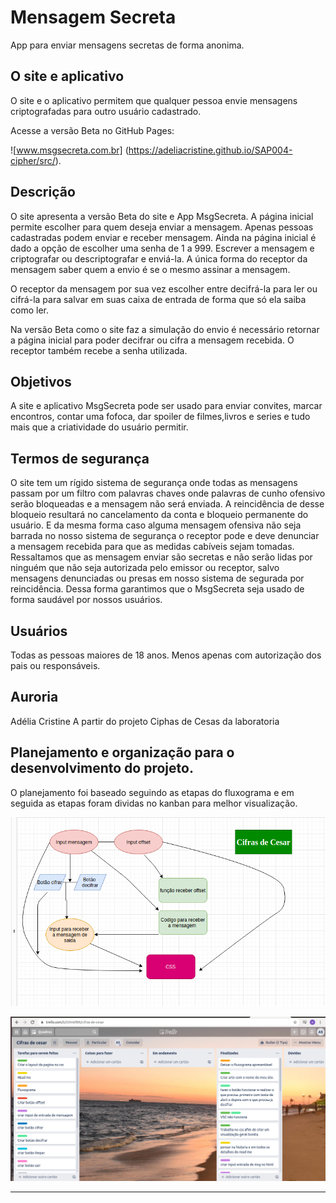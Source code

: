# Mensagem Secreta
App para enviar mensagens secretas de forma anonima.

## O site e aplicativo

O site e o aplicativo permitem que qualquer pessoa envie mensagens criptografadas para outro usuário cadastrado. 

Acesse a versão Beta no GitHub Pages:

![www.msgsecreta.com.br] (https://adeliacristine.github.io/SAP004-cipher/src/).

## Descrição

O site apresenta a versão Beta do site e App MsgSecreta.
A página inicial permite escolher para quem deseja enviar a mensagem.
Apenas pessoas cadastradas podem enviar e receber mensagem.
Ainda na página inicial é dado a opção de escolher uma senha de 1 a 999.
Escrever a mensagem e criptografar ou descriptografar e enviá-la.
A única forma do receptor da mensagem saber quem a envio é se o mesmo assinar a mensagem.

O receptor da mensagem por sua vez escolher entre decifrá-la para ler ou cifrá-la para salvar em suas caixa de entrada de forma que só ela saiba como ler.

Na versão Beta como o site faz a simulação do envio é necessário retornar a página inicial para poder decifrar ou cifra a mensagem recebida.
O receptor também recebe a senha utilizada.

## Objetivos

A site e aplicativo MsgSecreta pode ser usado para enviar convites, marcar encontros, contar uma fofoca, dar spoiler de filmes,livros e series e tudo mais que a criatividade do usuário permitir.

## Termos de segurança

O site tem um rígido sistema de segurança onde todas as mensagens passam por um filtro com palavras chaves onde palavras de cunho ofensivo serão bloqueadas  e a mensagem  não será enviada.
A reincidência de desse bloqueio resultará no cancelamento da conta e bloqueio permanente do usuário.
E da mesma forma caso alguma mensagem ofensiva não seja barrada no nosso sistema de segurança o receptor pode e deve denunciar a mensagem recebida para que as medidas cabíveis sejam tomadas.
Ressaltamos que as mensagem enviar são secretas e não serão lidas por ninguém que não seja autorizada pelo emissor ou receptor, salvo mensagens denunciadas ou presas em nosso sistema de segurada por reincidência.
Dessa forma garantimos que o MsgSecreta seja usado de forma saudável por nossos usuários.

## Usuários

Todas as pessoas maiores de 18 anos.                                                       Menos apenas com autorização dos pais ou responsáveis.

## Auroria

Adélia Cristine                                                                               A partir do projeto Ciphas de Cesas da laboratoria


## Planejamento e organização para o desenvolvimento do projeto.


O planejamento foi baseado seguindo as etapas do fluxograma e em seguida as etapas foram dividas no kanban para melhor visualização.                                      



![Floxograma](https://github.com/AdeliaCristine/SAP004-cipher/blob/master/src/fluxograma.png)

![kanban](https://github.com/AdeliaCristine/SAP004-cipher/blob/master/src/kanban%20trello.png)

***

